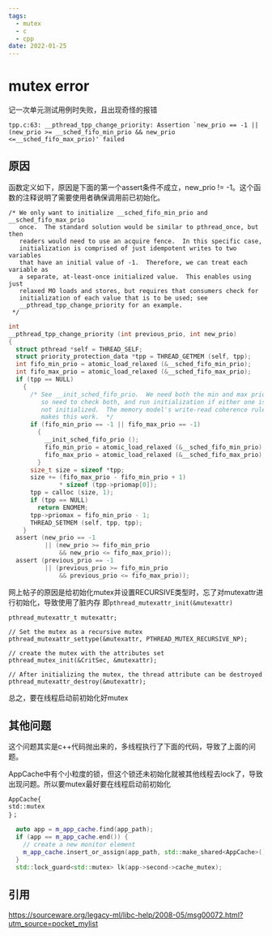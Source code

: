 ```yaml
---
tags:
  - mutex
  - c
  - cpp
date: 2022-01-25
---
```



# mutex error
记一次单元测试用例时失败，且出现奇怪的报错
```
tpp.c:63: __pthread_tpp_change_priority: Assertion `new_prio == -1 ||(new_prio >= __sched_fifo_min_prio && new_prio <=__sched_fifo_max_prio)' failed
```

## 原因

函数定义如下，原因是下面的第一个assert条件不成立，new_prio != -1。这个函数的注释说明了需要使用者确保调用前已初始化。

```
/* We only want to initialize __sched_fifo_min_prio and __sched_fifo_max_prio
   once.  The standard solution would be similar to pthread_once, but then
   readers would need to use an acquire fence.  In this specific case,
   initialization is comprised of just idempotent writes to two variables
   that have an initial value of -1.  Therefore, we can treat each variable as
   a separate, at-least-once initialized value.  This enables using just
   relaxed MO loads and stores, but requires that consumers check for
   initialization of each value that is to be used; see
   __pthread_tpp_change_priority for an example.
 */
```

```c
int
__pthread_tpp_change_priority (int previous_prio, int new_prio)
{
  struct pthread *self = THREAD_SELF;
  struct priority_protection_data *tpp = THREAD_GETMEM (self, tpp);
  int fifo_min_prio = atomic_load_relaxed (&__sched_fifo_min_prio);
  int fifo_max_prio = atomic_load_relaxed (&__sched_fifo_max_prio);
  if (tpp == NULL)
    {
      /* See __init_sched_fifo_prio.  We need both the min and max prio,
         so need to check both, and run initialization if either one is
         not initialized.  The memory model's write-read coherence rule
         makes this work.  */
      if (fifo_min_prio == -1 || fifo_max_prio == -1)
        {
          __init_sched_fifo_prio ();
          fifo_min_prio = atomic_load_relaxed (&__sched_fifo_min_prio);
          fifo_max_prio = atomic_load_relaxed (&__sched_fifo_max_prio);
        }
      size_t size = sizeof *tpp;
      size += (fifo_max_prio - fifo_min_prio + 1)
              * sizeof (tpp->priomap[0]);
      tpp = calloc (size, 1);
      if (tpp == NULL)
        return ENOMEM;
      tpp->priomax = fifo_min_prio - 1;
      THREAD_SETMEM (self, tpp, tpp);
    }
  assert (new_prio == -1
          || (new_prio >= fifo_min_prio
              && new_prio <= fifo_max_prio));
  assert (previous_prio == -1
          || (previous_prio >= fifo_min_prio
              && previous_prio <= fifo_max_prio));

```

网上帖子的原因是给初始化mutex并设置RECURSIVE类型时，忘了对mutexattr进行初始化，导致使用了脏内存
即`pthread_mutexattr_init(&mutexattr)`

```
pthread_mutexattr_t mutexattr;

// Set the mutex as a recursive mutex
pthread_mutexattr_settype(&mutexattr, PTHREAD_MUTEX_RECURSIVE_NP);

// create the mutex with the attributes set
pthread_mutex_init(&CritSec, &mutexattr);

// After initializing the mutex, the thread attribute can be destroyed
pthread_mutexattr_destroy(&mutexattr);
```

总之，要在线程启动前初始化好mutex

## 其他问题

这个问题其实是c++代码抛出来的，多线程执行了下面的代码，导致了上面的问题。

AppCache中有个小粒度的锁，但这个锁还未初始化就被其他线程去lock了，导致出现问题。所以要mutex最好要在线程启动前初始化

```
AppCache{
std::mutex
}；
```

```c++
  auto app = m_app_cache.find(app_path);
  if (app == m_app_cache.end()) {
    // create a new monitor element
    m_app_cache.insert_or_assign(app_path, std::make_shared<AppCache>());
  }
  std::lock_guard<std::mutex> lk(app->second->cache_mutex);
```


## 引用

https://sourceware.org/legacy-ml/libc-help/2008-05/msg00072.html?utm_source=pocket_mylist
